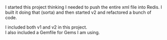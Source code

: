 I started this project thinking I needed to push the entire xml file into Redis.  I built it doing that (sorta) and then started v2
and refactored a bunch of code.  

I included both v1 and v2 in this project.  
I also included a Gemfile for Gems I am using.  
